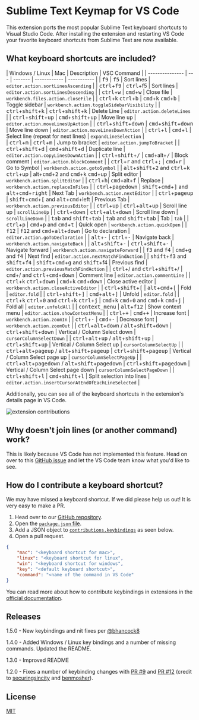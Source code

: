# Sublime Text Keymap for VS Code

This extension ports the most popular Sublime Text keyboard shortcuts to Visual Studio Code. After installing the extension and restarting VS Code your favorite keyboard shortcuts from Sublime Text are now available. 

## What keyboard shortcuts are included?

| Windows / Linux | Mac | Description  | VSC Command |
| --------------- | --- | ------- | ------------ | ----------- |
| <kbd>f9</kbd> | <kbd>f5</kbd> | Sort lines | `editor.action.sortLinesAscending` | 
| <kbd>ctrl</kbd>+<kbd>f9</kbd> | <kbd>ctrl</kbd>+f5</kbd> | Sort lines | `editor.action.sortLinesDescending` | 
| <kbd>ctrl</kbd>+<kbd>w</kbd> | <kbd>cmd</kbd>+<kbd>w</kbd> | Close file | `workbench.files.action.closeFile` | 
| <kbd>ctrl</kbd>+k <kbd>ctrl</kbd>+<kbd>b</kbd> | <kbd>cmd</kbd>+<kbd>k</kbd> <kbd>cmd</kbd>+<kbd>b</kbd> | Toggle sidebar | `workbench.action.toggleSidebarVisibility` | 
| <kbd>ctrl</kbd>+<kbd>shift</kbd>+<kbd>k</kbd> | <kbd>ctrl</kbd>+<kbd>shift</kbd>+<kbd>k</kbd> | Delete Line | `editor.action.deleteLines` | 
| <kbd>ctrl</kbd>+<kbd>shift</kbd>+<kbd>up</kbd> | <kbd>cmd</kbd>+<kbd>shift</kbd>+<kbd>up</kbd> | Move line <kbd>up</kbd> | `editor.action.moveLinesUpAction` | 
| <kbd>ctrl</kbd>+<kbd>shift</kbd>+<kbd>down</kbd> | <kbd>cmd</kbd>+<kbd>shift</kbd>+<kbd>down</kbd> | Move line down | `editor.action.moveLinesDownAction` | 
| <kbd>ctrl</kbd>+<kbd>l</kbd> | <kbd>cmd</kbd>+<kbd>l</kbd> | Select line (repeat for next lines) | `expandLineSelection` |  
| <kbd>ctrl</kbd>+<kbd>m</kbd> | <kbd>ctrl</kbd>+<kbd>m</kbd> | Jump to bracket | `editor.action.jumpToBracket` | 
| <kbd>ctrl</kbd>+<kbd>shift</kbd>+<kbd>d</kbd> | <kbd>cmd</kbd>+<kbd>shift</kbd>+<kbd>d</kbd> | Duplicate line | `editor.action.copyLinesDownAction` | 
| <kbd>ctrl</kbd>+<kbd>shift</kbd>+<kbd>/</kbd> | <kbd>cmd</kbd>+alt+<kbd>/</kbd> | Block comment | `editor.action.blockComment` | 
| <kbd>ctrl</kbd>+<kbd>r</kbd> and <kbd>ctrl</kbd>+<kbd>;</kbd> | <kbd>cmd</kbd>+<kbd>r</kbd> | Go to Symbol | `workbench.action.gotoSymbol` | 
| <kbd>alt</kbd>+<kbd>shift</kbd>+<kbd>2</kbd> and <kbd>ctrl</kbd>+<kbd>k</kbd> <kbd>ctrl</kbd>+up | alt+<kbd>cmd</kbd>+<kbd>2</kbd> and <kbd>cmd</kbd>+<kbd>k</kbd> <kbd>cmd</kbd>+up | Split editor | `workbench.action.splitEditor` | 
| <kbd>ctrl</kbd>+<kbd>h</kbd>| <kbd>cmd</kbd>+alt+<kbd>f</kbd> | Replace | `workbench.action.replaceInFiles` | 
| <kbd>ctrl</kbd>+<kbd>pagedown</kbd> | <kbd>shift</kbd>+<kbd>cmd</kbd>+<kbd>]</kbd> and <kbd>alt</kbd>+<kbd>cmd</kbd>+<kbd>right</kbd> | Next Tab | `workbench.action.nextEditor` | 
| <kbd>ctrl</kbd>+<kbd>pageup</kbd> | <kbd>shift</kbd>+<kbd>cmd</kbd>+<kbd>[</kbd> and <kbd>alt</kbd>+<kbd>cmd</kbd>+left | Previous Tab | `workbench.action.previousEditor` | 
| <kbd>ctrl</kbd>+up | <kbd>ctrl</kbd>+<kbd>alt</kbd>+up | Scroll line up | `scrollLineUp` | 
| <kbd>ctrl</kbd>+<kbd>down</kbd> | <kbd>ctrl</kbd>+<kbd>alt</kbd>+<kbd>down</kbd> | Scroll line down | `scrollLineDown` | 
| <kbd>tab</kbd> and <kbd>shift</kbd>+<kbd>tab</kbd> | <kbd>tab</kbd> and <kbd>shift</kbd>+<kbd>tab</kbd> | Tab | `tab` | 
| <kbd>ctrl</kbd>+<kbd>p</kbd> | <kbd>cmd</kbd>+<kbd>p</kbd> and <kbd>cmd</kbd>+<kbd>t</kbd> | Quick open | `workbench.action.quickOpen` |
| <kbd>f12</kbd> | <kbd>f12</kbd> and <kbd>cmd</kbd>+<kbd>alt</kbd>+<kbd>down</kbd> | Go to declaration | `editor.action.goToDeclaration` |
| <kbd>alt</kbd>+<kbd>-</kbd> | <kbd>ctrl</kbd>+<kbd>-</kbd> | Navigate back | `workbench.action.navigateBack` | 
| <kbd>alt</kbd>+<kbd>shift</kbd>+<kbd>-</kbd> | <kbd>ctrl</kbd>+<kbd>shift</kbd>+<kbd>-</kbd> | Navigate forward | `workbench.action.navigateForward` | 
| <kbd>f3</kbd> and <kbd>f4</kbd> | <kbd>cmd</kbd>+<kbd>g</kbd> and <kbd>f4</kbd> | Next find | `editor.action.nextMatchFindAction` | 
| <kbd>shift</kbd>+<kbd>f3</kbd> and <kbd>shift</kbd>+<kbd>f4</kbd> | <kbd>shift</kbd>+<kbd>cmd</kbd>+<kbd>g</kbd> and <kbd>shift</kbd>+f4 | Previous find | `editor.action.previousMatchFindAction` | 
| <kbd>ctrl</kbd>+/ and <kbd>ctrl</kbd>+<kbd>shift</kbd>+/ | <kbd>cmd</kbd>+/ and <kbd>ctrl</kbd>+<kbd>cmd</kbd>+<kbd>down</kbd> | Comment line | `editor.action.commentLine` | 
| <kbd>ctrl</kbd>+k <kbd>ctrl</kbd>+<kbd>down</kbd> | <kbd>cmd</kbd>+<kbd>k</kbd> <kbd>cmd</kbd>+<kbd>down</kbd> | Close active editor | `workbench.action.closeActiveEditor` | 
| <kbd>ctrl</kbd>+<kbd>shift</kbd>+<kbd>[</kbd> | <kbd>alt</kbd>+<kbd>cmd</kbd>+<kbd>[</kbd> | Fold | `editor.fold` | 
| <kbd>ctrl</kbd>+<kbd>shift</kbd>+<kbd>]</kbd> | <kbd>cmd</kbd>+<kbd>alt</kbd>+<kbd>]</kbd> | Unfold | `editor.fold` | 
| <kbd>ctrl</kbd>+<kbd>k</kbd> <kbd>ctrl</kbd>+<kbd>0</kbd> and <kbd>ctrl</kbd>+<kbd>k</kbd> <kbd>ctrl</kbd>+<kbd>j</kbd> | <kbd>cmd</kbd>+<kbd>k</kbd> <kbd>cmd</kbd>+<kbd>0</kbd> and <kbd>cmd</kbd>+<kbd>k</kbd> <kbd>cmd</kbd>+<kbd>j</kbd> | Fold all | `editor.unfoldAll` | 
| <kbd>context_menu</kbd> | <kbd>alt</kbd>+<kbd>f12</kbd> | Show context menu | `editor.action.showContextMenu` |
| <kbd>ctrl</kbd>+<kbd>+</kbd> | <kbd>cmd</kbd>+<kbd>+</kbd> | Increase font | `workbench.action.zoomIn` |
| <kbd>ctrl</kbd>+<kbd>-</kbd> | <kbd>cmd</kbd>+<kbd>-</kbd> | Decrease font | `workbench.action.zoomOut` |
| <kbd>ctrl</kbd>+<kbd>alt</kbd>+<kbd>down</kbd> / <kbd>alt</kbd>+<kbd>shift</kbd>+<kbd>down</kbd> | <kbd>ctrl</kbd>+<kbd>shift</kbd>+<kbd>down</kbd>  | Vertical / Column Select down | `cursorColumnSelectDown` |
| <kbd>ctrl</kbd>+<kbd>alt</kbd>+<kbd>up</kbd> / <kbd>alt</kbd>+<kbd>shift</kbd>+<kbd>up</kbd> | <kbd>ctrl</kbd>+<kbd>shift</kbd>+<kbd>up</kbd>  | Vertical / Column Select up | `cursorColumnSelectUp` |
| <kbd>ctrl</kbd>+<kbd>alt</kbd>+<kbd>pageup</kbd> / <kbd>alt</kbd>+<kbd>shift</kbd>+<kbd>pageup</kbd> | <kbd>ctrl</kbd>+<kbd>shift</kbd>+<kbd>pageup</kbd> | Vertical / Column Select page up | `cursorColumnSelectPageUp` |
| <kbd>ctrl</kbd>+<kbd>alt</kbd>+<kbd>pagedown</kbd> / <kbd>alt</kbd>+<kbd>shift</kbd>+<kbd>pagedown</kbd> | <kbd>ctrl</kbd>+<kbd>shift</kbd>+<kbd>pagedown</kbd> | Vertical / Column Select page down | `cursorColumnSelectPageDown` |
| <kbd>ctrl</kbd>+<kbd>shift</kbd>+<kbd>l</kbd> | <kbd>cmd</kbd>+<kbd>shift</kbd>+<kbd>l</kbd> | Split selection into lines | `editor.action.insertCursorAtEndOfEachLineSelected` |

Additionally, you can see all of the keyboard shortcuts in the extension's details page in VS Code. 

![extension contributions](https://github.com/Microsoft/vscode-sublime-keybindings/blob/master/contributions_list.png?raw=true)

## Why doesn't join lines (or another command) work? 

This is likely because VS Code has not implemented this feature. Head on over to this [GitHub issue](https://github.com/Microsoft/vscode/issues/3776) and let the VS Code team know what you'd like to see. 

## How do I contribute a keyboard shortcut?

We may have missed a keyboard shortcut. If we did please help us out! It is very easy to make a PR. 

1. Head over to our [GitHub repository](https://github.com/Microsoft/vscode-sublime-keybindings). 
2. Open the [`package.json` file](https://github.com/Microsoft/vscode-sublime-keybindings/blob/master/package.json). 
3. Add a JSON object to [`contributions.keybindings`](https://github.com/Microsoft/vscode-sublime-keybindings/blob/master/package.json#L25) as seen below. 
4. Open a pull request. 

```json
{
    "mac": "<keyboard shortcut for mac>",
    "linux": "<keyboard shortcut for linux",
    "win": "<keyboard shortcut for windows",
    "key": "<default keyboard shortcut>",
    "command": "<name of the command in VS Code"
}
```

You can read more about how to contribute keybindings in extensions in the [official documentation](http://code.visualstudio.com/docs/extensionAPI/extension-points#_contributeskeybindings). 

## Releases

1.5.0 - New keybindings and nit fixes per [@bhancock8](https://github.com/bhancock8)

1.4.0 - Added Windows / Linux key bindings and a number of missing commands. Updated the README. 

1.3.0 - Improved README

1.2.0 - Fixes a number of keybinding changes with [PR #9](https://github.com/Microsoft/vscode-sublime-keybindings/pull/9) and [PR #12](https://github.com/Microsoft/vscode-sublime-keybindings/pull/12) (credit to [securingsincity](https://github.com/Microsoft/vscode-sublime-keybindings/issues?q=is%3Apr+author%3Asecuringsincity) and [benmosher](https://github.com/Microsoft/vscode-sublime-keybindings/issues?q=is%3Apr+author%3Abenmosher)).

## License
[MIT](license.txt)
